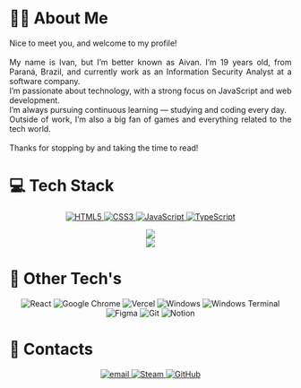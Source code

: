 # 🤟🏽 About Me

<p align='justify'>
  Nice to meet you, and welcome to my profile!<br><br>
  My name is Ivan, but I’m better known as Aivan. I’m 19 years old, from Paraná, Brazil, and currently work as an Information Security Analyst at a software company.<br>
  I’m passionate about technology, with a strong focus on JavaScript and web development.<br>
  I’m always pursuing continuous learning — studying and coding every day.<br>
  Outside of work, I’m also a big fan of games and everything related to the tech world.<br><br>
  Thanks for stopping by and taking the time to read!
</p>

# 💻 Tech Stack

<div align='center'>

  <a href="https://developer.mozilla.org/docs/Web/HTML">
    <img src="https://img.shields.io/badge/html5-%23E34F26.svg?style=flat-square&logo=html5&logoColor=white" alt="HTML5"/>
  </a>
  <a href="https://developer.mozilla.org/docs/Web/CSS">
    <img src="https://img.shields.io/badge/css3-%231572B6.svg?style=flat-square&logo=css3&logoColor=white" alt="CSS3"/>
  </a>
  <a href="https://developer.mozilla.org/docs/Web/JavaScript">
    <img src="https://img.shields.io/badge/javascript-%23323330.svg?style=flat-square&logo=javascript&logoColor=%23F7DF1E" alt="JavaScript"/>
  </a>
  <a href="https://www.typescriptlang.org/">
    <img src="https://img.shields.io/badge/typescript-%23007ACC.svg?style=flat-square&logo=typescript&logoColor=white" alt="TypeScript"/>
  </a>

  <br/>

  ![](https://github-readme-stats.vercel.app/api?username=AivanDerock&theme=radical&hide_border=false&include_all_commits=false&count_private=false)
  <br/>
  ![](https://github-readme-stats.vercel.app/api/top-langs/?username=AivanDerock&theme=radical&hide_border=false&include_all_commits=false&count_private=false&layout=compact)
</div>

# 🚀 Other Tech's

<div align='center'>

  <img src="https://img.shields.io/badge/react-%2320232a.svg?style=flat-square&logo=react&logoColor=%2361DAFB" alt="React"/>
  <img src="https://img.shields.io/badge/Google%20Chrome-4285F4?style=flat-square&logo=GoogleChrome&logoColor=white" alt="Google Chrome"/>
  <img src="https://img.shields.io/badge/vercel-%23000000.svg?style=flat-square&logo=vercel&logoColor=white" alt="Vercel"/>
  <img src="https://img.shields.io/badge/Windows-0078D6?style=flat-square&logo=windows&logoColor=white" alt="Windows"/>
  <img src="https://img.shields.io/badge/Windows%20Terminal-%234D4D4D.svg?style=flat-square&logo=windows-terminal&logoColor=white" alt="Windows Terminal"/>
  <img src="https://img.shields.io/badge/figma-%23F24E1E.svg?style=flat-square&logo=figma&logoColor=white" alt="Figma"/>
  <img src="https://img.shields.io/badge/git-%23F05033.svg?style=flat-square&logo=git&logoColor=white" alt="Git"/>
  <img src="https://img.shields.io/badge/Notion-%23000000.svg?style=flat-square&logo=notion&logoColor=white" alt="Notion"/>

</div>

# 📱 Contacts

<div align='center'>

  <a href="mailto:aivanderock@gmail.com">
    <img src="https://img.shields.io/badge/Email-D14836?logo=gmail&logoColor=white" alt="email"/>
  </a>
  <a href="https://steamcommunity.com/id/AivanDerock">
    <img src="https://img.shields.io/badge/steam-%23000000.svg?style=flat-square&logo=steam&logoColor=white" alt="Steam"/>
  </a>
  <a href="https://github.com/AivanDerock">
    <img src="https://img.shields.io/badge/github-%23121011.svg?style=flat-square&logo=github&logoColor=white" alt="GitHub"/>
  </a>
</div>

<!-- Proudly created with GPRM ( https://gprm.itsvg.in ) -->